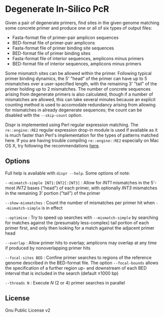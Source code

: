 Degenerate In-Silico PcR
========================

Given a pair of degenerate primers, find sites in the given genome matching some concrete primer and produce one or all of six types of output files:

* Fasta-format file of primer-pair amplicon sequences
* BED-format file of primer-pair amplicons
* Fasta-format file of primer binding site sequences
* BED-format file of primer binding sites
* Fasta-format file of interior sequences, amplicons minus primers
* BED-format file of interior sequences, amplicons minus primers

Some mismatch sites can be allowed within the primer.  Following typical primer binding dynamics, the 5' "head" of the primer can have up to 5 mismatches over a user-specified length, with the remaining 3' "tail" of the primer holding up to 2 mismatches.  The number of concrete sequences arising from degenerate primers is also calculated, though if a number of mismatches are allowed, this can take several minutes because an explicit counting method is used to accomodate redundancy arising from allowing for mismatches in already degenerate sequences; the count can be disabled with the `--skip-count` option.

Dispr is implemented using Perl regular expression matching.  The `re::engine::RE2` regular expression drop-in module is used if available as it is much faster than Perl's implementation for the types of patterns matched here.  If you are having trouble compiling `re::engine::RE2` especially on Mac OS X, try following the recommendations [here](http://stackoverflow.com/questions/17440137/error-variable-length-array-of-non-pod-element-type-when-compiling-reengine/29755725#29755725).



Options
-------

Full help is available with `dispr --help`.  Some options of note:

`--mismatch-simple INT1:INT2[:INT3]`
: Allow for *INT1* mismatches in the 5'-most *INT2* bases ("head") of each primer, with optionally *INT3* mismatches in the remaining 3' portion ("tail") of the primer

`--show-mismatches`
: Count the number of mismatches per primer hit when `--mismatch-simple` is in effect

`--optimise`
: Try to speed up searches with `--mismatch-simple` by searching for matches against the (presumably less-complex) tail portion of each primer first, and only then looking for a match against the adjacent primer head

`--overlap`
: Allow primer hits to overlap; amplicons may overlap at any time if produced by nonoverlapping primer hits

`--focal-sites BED`
: Confine primer searches to regions of the reference genome described in the BED-format file.  The option `--focal-bounds` allows the specification of a further region up- and downstream of each BED interval that is included in the search (default &plusmn;1000 bp)

`--threads N`
: Execute *N* (2 or 4) primer searches in parallel


License
-------
Gnu Public License v2

